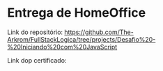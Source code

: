 # Entrega de HomeOffice
Link do repositório: https://github.com/The-Arkrom/FullStackLogica/tree/projects/Desafio%20-%20Iniciando%20com%20JavaScript

Link dop certificado:
